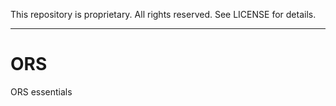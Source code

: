 This repository is proprietary. All rights reserved. See LICENSE for details.
________________________________________________________________________________________________

# ORS
ORS essentials
